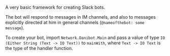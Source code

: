A very basic framework for creating Slack bots.

The bot will respond to messages in IM channels, and also to  messages
explicitly directed at him in general channels (`@nameofthebot: some message`).

To create your bot, import `Network.Danibot.Main` and pass a value of type `IO
(Either String (Text -> IO Text))` to `mainWith`, where `Text -> IO Text` is
the type of the handler function.

